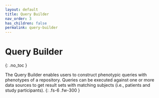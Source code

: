 ```yaml
---
layout: default
title: Query Builder
nav_order: 3
has_children: false
permalink: query-builder
---
```


# Query Builder
{: .no_toc }

The Query Builder enables users to construct phenotypic queries with phenotypes of a repository.
Queries can be executed against one or more data sources to get result sets with matching subjects (i.e., patients and study participants).
{: .fs-6 .fw-300 }
